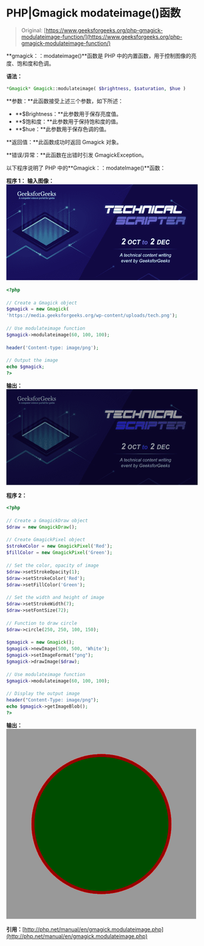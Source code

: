 # PHP|Gmagick modateimage()函数

> Original: [https://www.geeksforgeeks.org/php-gmagick-modulateimage-function/](https://www.geeksforgeeks.org/php-gmagick-modulateimage-function/)

**gmagick：：modateimage()**函数是 PHP 中的内置函数，用于控制图像的亮度、饱和度和色调。

**语法：**

```php
*Gmagick* Gmagick::modulateimage( $brightness, $saturation, $hue )
```

**参数：**此函数接受上述三个参数，如下所述：

*   **$Brightness：**此参数用于保存亮度值。
*   **$饱和度：**此参数用于保持饱和度的值。
*   **$hue：**此参数用于保存色调的值。

**返回值：**此函数成功时返回 Gmagick 对象。

**错误/异常：**此函数在出错时引发 GmagickException。

以下程序说明了 PHP 中的**Gmagick：：modateImage()**函数：

**程序 1：**
**输入图像：**
![](img/88e955c2701e97341d552eba1b5adceb.png)

```php
<?php 

// Create a Gmagick object 
$gmagick = new Gmagick(
'https://media.geeksforgeeks.org/wp-content/uploads/tech.png'); 

// Use modulateimage function 
$gmagick->modulateimage(60, 100, 100);

header('Content-type: image/png'); 

// Output the image 
echo $gmagick; 
?> 
```

**输出：**
![](img/49e3b6b2f34cbabd9ecf2c4a9445f894.png)

**程序 2：**

```php
<?php 

// Create a GmagickDraw object 
$draw = new GmagickDraw(); 

// Create GmagickPixel object 
$strokeColor = new GmagickPixel('Red'); 
$fillColor = new GmagickPixel('Green'); 

// Set the color, opacity of image 
$draw->setStrokeOpacity(1); 
$draw->setStrokeColor('Red'); 
$draw->setFillColor('Green'); 

// Set the width and height of image 
$draw->setStrokeWidth(7); 
$draw->setFontSize(72); 

// Function to draw circle  
$draw->circle(250, 250, 100, 150); 

$gmagick = new Gmagick(); 
$gmagick->newImage(500, 500, 'White'); 
$gmagick->setImageFormat("png"); 
$gmagick->drawImage($draw); 

// Use modulateimage function 
$gmagick->modulateimage(60, 100, 100);

// Display the output image 
header("Content-Type: image/png"); 
echo $gmagick->getImageBlob(); 
?> 
```

**输出：**
![](img/2c9c56e436349404bf4d394f06520d70.png)

**引用：**[http://php.net/manual/en/gmagick.modulateimage.php](http://php.net/manual/en/gmagick.modulateimage.php)